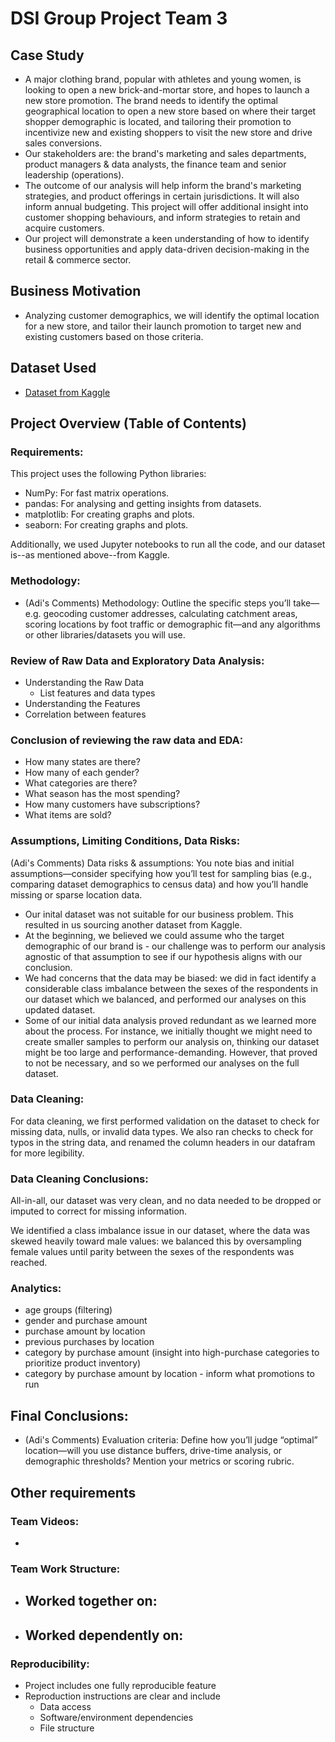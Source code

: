 # DSI Group Project Team 3

## Case Study

- A major clothing brand, popular with athletes and young women, is looking to open a new brick-and-mortar store, and hopes to launch a new store promotion. The brand needs to identify the optimal geographical location to open a new store based on where their target shopper demographic is located, and tailoring their promotion to incentivize new and existing shoppers to visit the new store and drive sales conversions.
- Our stakeholders are: the brand's marketing and sales departments, product managers & data analysts, the finance team and senior leadership (operations).
- The outcome of our analysis will help inform the brand's marketing strategies, and product offerings in certain jurisdictions. It will also inform annual budgeting. This project will offer additional insight into customer shopping behaviours, and inform strategies to retain and acquire customers.
- Our project will demonstrate a keen understanding of how to identify business opportunities and apply data-driven decision-making in the retail & commerce sector.

## Business Motivation

- Analyzing customer demographics, we will identify the optimal location for a new store, and tailor their launch promotion to target new and existing customers based on those criteria.

## Dataset Used

- [Dataset from Kaggle](https://www.kaggle.com/datasets/datascientistanna/customers-dataset)

## Project Overview (Table of Contents)

### Requirements:

This project uses the following Python libraries:

- NumPy: For fast matrix operations.
- pandas: For analysing and getting insights from datasets.
- matplotlib: For creating graphs and plots.
- seaborn: For creating graphs and plots.

Additionally, we used Jupyter notebooks to run all the code, and our dataset is--as mentioned above--from Kaggle.

### Methodology:

- (Adi's Comments) Methodology: Outline the specific steps you’ll take—e.g. geocoding customer addresses, calculating catchment areas, scoring locations by foot traffic or demographic fit—and any algorithms or other libraries/datasets you will use.

### Review of Raw Data and Exploratory Data Analysis:

- Understanding the Raw Data
  - List features and data types
- Understanding the Features
- Correlation between features

### Conclusion of reviewing the raw data and EDA:

- How many states are there?
- How many of each gender?
- What categories are there?
- What season has the most spending?
- How many customers have subscriptions?
- What items are sold?

### Assumptions, Limiting Conditions, Data Risks:

(Adi's Comments) Data risks & assumptions: You note bias and initial assumptions—consider specifying how you’ll test for sampling bias (e.g., comparing dataset demographics to census data) and how you’ll handle missing or sparse location data.

- Our inital dataset was not suitable for our business problem. This resulted in us sourcing another dataset from Kaggle.
- At the beginning, we believed we could assume who the target demographic of our brand is - our challenge was to perform our analysis agnostic of that assumption to see if our hypothesis aligns with our conclusion.
- We had concerns that the data may be biased: we did in fact identify a considerable class imbalance between the sexes of the respondents in our dataset which we balanced, and performed our analyses on this updated dataset.
- Some of our initial data analysis proved redundant as we learned more about the process. For instance, we initially thought we might need to create smaller samples to perform our analysis on, thinking our dataset might be too large and performance-demanding. However, that proved to not be necessary, and so we performed our analyses on the full dataset.

### Data Cleaning:

For data cleaning, we first performed validation on the dataset to check for missing data, nulls, or invalid data types. We also ran checks to check for typos in the string data, and renamed the column headers in our datafram for more legibility.

### Data Cleaning Conclusions:

All-in-all, our dataset was very clean, and no data needed to be dropped or imputed to correct for missing information.

We identified a class imbalance issue in our dataset, where the data was skewed heavily toward male values: we balanced this by oversampling female values until parity between the sexes of the respondents was reached.

### Analytics:

- age groups (filtering)
- gender and purchase amount
- purchase amount by location
- previous purchases by location
- category by purchase amount (insight into high-purchase categories to prioritize product inventory)
- category by purchase amount by location - inform what promotions to run

## Final Conclusions:

- (Adi's Comments) Evaluation criteria: Define how you’ll judge “optimal” location—will you use distance buffers, drive-time analysis, or demographic thresholds? Mention your metrics or scoring rubric.

## Other requirements

### Team Videos:

-

### Team Work Structure:

- ## Worked together on:
- ## Worked dependently on:

### Reproducibility:

- Project includes one fully reproducible feature
- Reproduction instructions are clear and include
  - Data access
  - Software/environment dependencies
  - File structure
